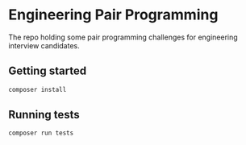 # Engineering Pair Programming

The repo holding some pair programming challenges for engineering interview candidates.

## Getting started
```bash
composer install
```

## Running tests
```bash
composer run tests
```
